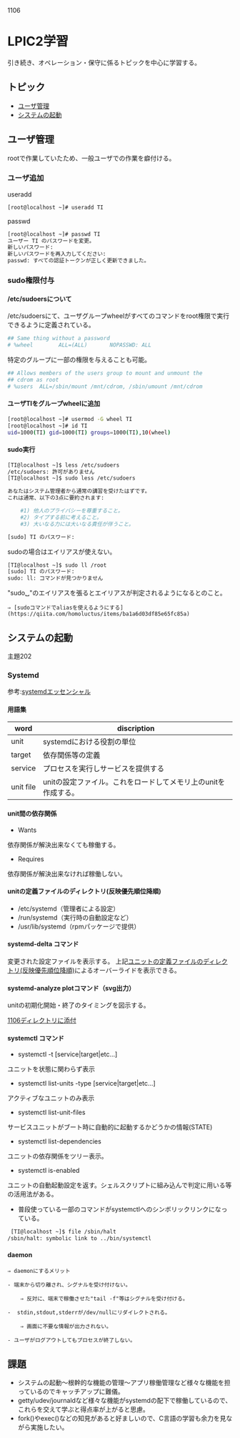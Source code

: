 1106

# LPIC2学習
引き続き、オペレーション・保守に係るトピックを中心に学習する。

## トピック
 - [ユーザ管理](#ユーザ管理)
 - [システムの起動](#システムの起動)

## ユーザ管理
rootで作業していたため、一般ユーザでの作業を癖付ける。

### ユーザ追加
useradd
~~~.bash
[root@localhost ~]# useradd TI
~~~
passwd
~~~.bash
[root@localhost ~]# passwd TI
ユーザー TI のパスワードを変更。
新しいパスワード:
新しいパスワードを再入力してください:
passwd: すべての認証トークンが正しく更新できました。
~~~

### sudo権限付与
#### /etc/sudoersについて
/etc/sudoersにて、ユーザグループwheelがすべてのコマンドをroot権限で実行できるように定義されている。
~~~.bash
## Same thing without a password
# %wheel        ALL=(ALL)       NOPASSWD: ALL
~~~

特定のグループに一部の権限を与えることも可能。
~~~.bash
## Allows members of the users group to mount and unmount the
## cdrom as root
# %users  ALL=/sbin/mount /mnt/cdrom, /sbin/umount /mnt/cdrom
~~~

#### ユーザTIをグループwheelに追加
~~~.bash
[root@localhost ~]# usermod -G wheel TI
[root@localhost ~]# id TI
uid=1000(TI) gid=1000(TI) groups=1000(TI),10(wheel)
~~~

#### sudo実行
~~~.bash
[TI@localhost ~]$ less /etc/sudoers
/etc/sudoers: 許可がありません
[TI@localhost ~]$ sudo less /etc/sudoers

あなたはシステム管理者から通常の講習を受けたはずです。
これは通常、以下の3点に要約されます:

    #1) 他人のプライバシーを尊重すること。
    #2) タイプする前に考えること。
    #3) 大いなる力には大いなる責任が伴うこと。

[sudo] TI のパスワード:
~~~

sudoの場合はエイリアスが使えない。
~~~.bash
[TI@localhost ~]$ sudo ll /root
[sudo] TI のパスワード:
sudo: ll: コマンドが見つかりません
~~~

"sudo␣"のエイリアスを張るとエイリアスが判定されるようになるとのこと。

    ⇒ [sudoコマンドでaliasを使えるようにする](https://qiita.com/homoluctus/items/ba1a6d03df85e65fc85a)
## システムの起動
主題202

### Systemd
参考:[systemdエッセンシャル](https://speakerdeck.com/moriwaka/systemd-intro)

#### 用語集

 | word    | discription |
 | ------  | ---------   |
 | unit    | systemdにおける役割の単位 |
 | target  | 依存関係等の定義 |
 | service | プロセスを実行しサービスを提供する |
 | unit file | unitの設定ファイル。これをロードしてメモリ上のunitを作成する。 |

#### unit間の依存関係
 - Wants 

 依存関係が解決出来なくても稼働する。

 - Requires

 依存関係が解決出来なければ稼働しない。

#### unitの定義ファイルのディレクトリ(反映優先順位降順)

 - /etc/systemd（管理者による設定）
 - /run/systemd（実行時の自動設定など）
 - /usr/lib/systemd（rpmパッケージで提供）

#### systemd-delta コマンド

変更された設定ファイルを表示する。
上記[ユニットの定義ファイルのディレクトリ(反映優先順位降順)](#ユニットの定義ファイルのディレクトリ(反映優先順位降順))によるオーバーライドを表示できる。

#### systemd-analyze plotコマンド（svg出力）
unitの初期化開始・終了のタイミングを図示する。

[1106ディレクトリに添付](https://github.com/220TI/Training-Reports/blob/master/1106/systemd-analyze.svg)

#### systemctl コマンド
- systemctl -t [service|target|etc...]

ユニットを状態に関わらず表示

- systemctl list-units -type [service|target|etc...]

アクティブなユニットのみ表示

- systemctl list-unit-files

サービスユニットがブート時に自動的に起動するかどうかの情報(STATE)

- systemctl list-dependencies

ユニットの依存関係をツリー表示。

- systemctl is-enabled <unit>

ユニットの自動起動設定を返す。シェルスクリプトに組み込んで判定に用いる等の活用法がある。

- 普段使っている一部のコマンドがsystemctlへのシンボリックリンクになっている。
~~~.bash
 [TI@localhost ~]$ file /sbin/halt
/sbin/halt: symbolic link to ../bin/systemctl
~~~

#### daemon

    ⇒ daemonにするメリット

    - 端末から切り離され、シグナルを受け付けない。
        
        ⇒ 反対に、端末で稼働させた"tail -f"等はシグナルを受け付ける。

    -  stdin,stdout,stderrが/dev/nullにリダイレクトされる。
        
        ⇒ 画面に不要な情報が出力されない。

    - ユーザがログアウトしてもプロセスが終了しない。

## 課題
- システムの起動～根幹的な機能の管理～アプリ稼働管理など様々な機能を担っているのでキャッチアップに難儀。
- getty/udev/journaldなど様々な機能がsystemdの配下で稼働しているので、これらを交えて学ぶと得点率が上がると思慮。
- fork()やexec()などの知見があると好ましいので、C言語の学習も余力を見ながら実施したい。